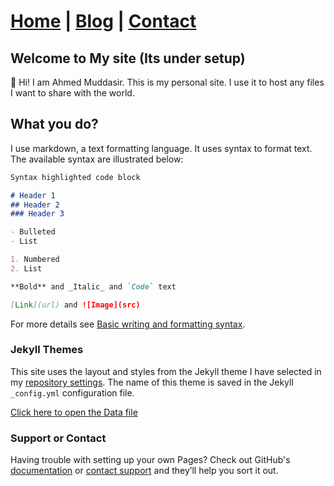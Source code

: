 # [Home](https://viaahmed.github.io) | [Blog](https://viaahmed.github.io/blog.html) | [Contact](https://viaahmed.github.io)

## Welcome to My site (Its under setup)

👋 Hi!
I am Ahmed Muddasir.
This is my personal site. I use it to host any files I want to share with the world. 

## What you do?
I use markdown, a text formatting language. It uses syntax to format text. The available syntax are illustrated below:

```markdown
Syntax highlighted code block

# Header 1
## Header 2
### Header 3

- Bulleted
- List

1. Numbered
2. List

**Bold** and _Italic_ and `Code` text

[Link](url) and ![Image](src)
```

For more details see [Basic writing and formatting syntax](https://docs.github.com/en/github/writing-on-github/getting-started-with-writing-and-formatting-on-github/basic-writing-and-formatting-syntax).

### Jekyll Themes

This site uses the layout and styles from the Jekyll theme I have selected in my [repository settings](https://github.com/viaahmed/viaahmed.github.io/settings/pages). The name of this theme is saved in the Jekyll `_config.yml` configuration file.

[Click here to open the Data file](https://docs.google.com/spreadsheets/d/1vhnYmZqUm13jyKrW3mx6O2RlUMeT37wQ8kxJc18T8qk/edit?usp=sharing)

### Support or Contact

Having trouble with setting up your own Pages? Check out GitHub's [documentation](https://docs.github.com/categories/github-pages-basics/) or [contact support](https://support.github.com/contact) and they’ll help you sort it out.
